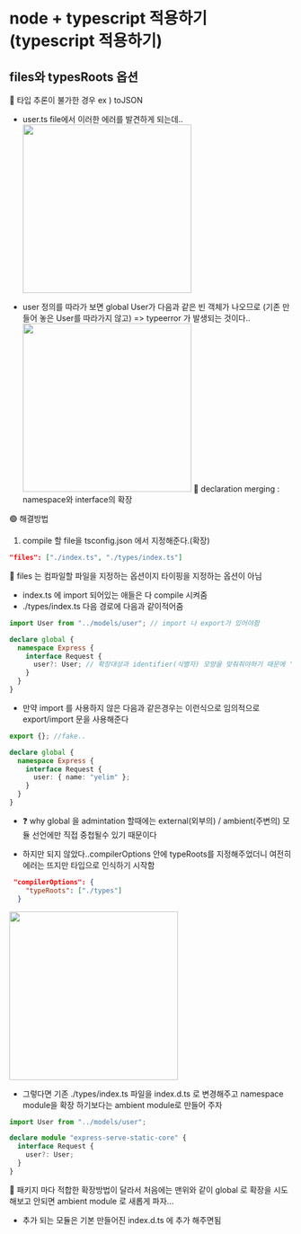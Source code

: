# node + typescript 적용하기 (typescript 적용하기)

## files와 typesRoots 옵션

📍 타입 추론이 불가한 경우 ex ) toJSON

- user.ts file에서 이러한 에러를 발견하게 되는데..
  <img src='./img/toJSONerror.png' width='300px'/>

- user 정의를 따라가 보면 global User가 다음과 같은 빈 객체가 나오므로 (기존 만들어 놓은 User를 따라가지 않고) => typeerror 가 발생되는 것이다..
  <img src='./img/userType.png' width='300px'/>
  💨 declaration merging : namespace와 interface의 확장

🟢 해결방법

1. compile 할 file을 tsconfig.json 에서 지정해준다.(확장)

```json
"files": ["./index.ts", "./types/index.ts"]
```

🚩 files 는 컴파일할 파일을 지정하는 옵션이지 타이핑을 지정하는 옵션이 아님

- index.ts 에 import 되어있는 애들은 다 compile 시켜줌
- ./types/index.ts 다음 경로에 다음과 같이적어줌

```ts
import User from "../models/user"; // import 나 export가 있어야함

declare global {
  namespace Express {
    interface Request {
      user?: User; // 확장대상과 identifier(식별자) 모양을 맞춰줘야하기 때문에 'user: User | undefined;' 이 아닌 'user?:' 이런식으로 들어가야함
    }
  }
}
```

- 만약 import 를 사용하지 않은 다음과 같은경우는 이런식으로 임의적으로 export/import 문을 사용해준다

```ts
export {}; //fake..

declare global {
  namespace Express {
    interface Request {
      user: { name: "yelim" };
    }
  }
}
```

- ❓ why
  global 을 admintation 할때에는 external(외부의) / ambient(주변의) 모듈 선언에만 직접 중첩될수 있기 때문이다

- 하지만 되지 않았다..compilerOptions 안에 typeRoots를 지정해주었더니 여전히 에러는 뜨지만 타입으로 인식하기 시작함

```json
 "compilerOptions": {
    "typeRoots": ["./types"]
  }
```

  <img src='./img/typeRoots.png' width='300px'/>

- 그렇다면 기존 ./types/index.ts 파일을 index.d.ts 로 변경해주고 namespace module을 확장 하기보다는 ambient module로 만들어 주자

```ts
import User from "../models/user";

declare module "express-serve-static-core" {
  interface Request {
    user?: User;
  }
}
```

🚩 패키지 마다 적합한 확장방법이 달라서 처음에는 맨위와 같이 global 로 확장을 시도해보고 안되면 ambient module 로 새롭게 파자...

- 추가 되는 모듈은 기본 만들어진 index.d.ts 에 추가 해주면됨
